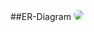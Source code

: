 ##ER-Diagram
<img src="https://res.cloudinary.com/dwelabpll/image/upload/v1740075346/Entity_Relationship_Diagram_Team_Whiteboard_iuytur.pdf" style="border-radius: 15px;">


